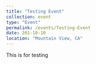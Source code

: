 ```yaml
---
title: "Testing Event"
collection: event
type: "Event"
permalink: /events/Testing-Event
date: 201-10-10
location: "Mountain View, CA"
---
```


This is for testing
